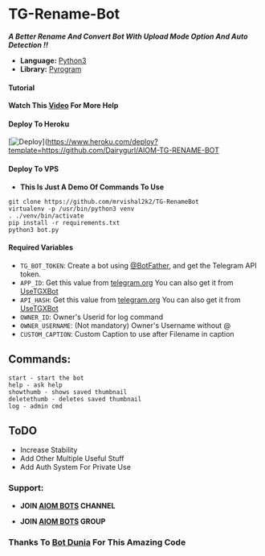 # TG-Rename-Bot
***A Better Rename And Convert Bot With Upload Mode Option 
And Auto Detection !!***

* **Language:** [Python3](https://www.python.org)
* **Library:** [Pyrogram](https://docs.pyrogram.org)

#### Tutorial

 **Watch This [Video](https://youtu.be/BSUUya2zXwU) For More Help**

#### Deploy To Heroku

[![Deploy](https://www.herokucdn.com/deploy/button.svg)](https://www.heroku.com/deploy?template=https://github.com/Dairygurl/AIOM-TG-RENAME-BOT

#### Deploy To VPS
* ****This Is Just A Demo Of Commands To Use****
```
git clone https://github.com/mrvishal2k2/TG-RenameBot
virtualenv -p /usr/bin/python3 venv
. ./venv/bin/activate
pip install -r requirements.txt
python3 bot.py
```

#### Required Variables

* `TG_BOT_TOKEN`: Create a bot using [@BotFather](https://telegram.dog/BotFather), and get the Telegram API token.
* `APP_ID`: Get this value from [telegram.org](https://my.telegram.org/apps)
 You can also get it from [UseTGXBot](https://t.me/UseTGXBot)
* `API_HASH`: Get this value from [telegram.org](https://my.telegram.org/apps)
 You can also get it from [UseTGXBot](https://t.me/UseTGXBot)
* `OWNER_ID`: Owner's Userid for log command
* `OWNER_USERNAME`: (Not mandatory) Owner's Username without @
* `CUSTOM_CAPTION`: Custom Caption to use after Filename in caption

## Commands:
```
start - start the bot
help - ask help 
showthumb - shows saved thumbnail
deletethumb - deletes saved thumbnail
log - admin cmd 
```
## ToDO
* Increase Stability
* Add Other Multiple Useful Stuff
* Add Auth System For Private Use 

### Support:

* **JOIN [AIOM BOTS](https://t.me/AIOM_BOTS) CHANNEL**

* **JOIN [AIOM BOTS](https://t.me/AIOM_BOTS) GROUP**

### Thanks To [Bot Dunia](https://t.me/BotDunia) For This Amazing Code

